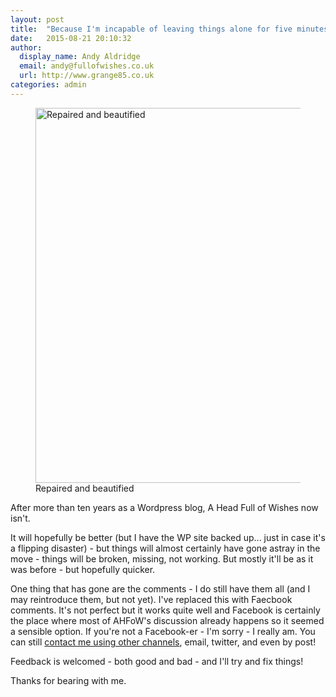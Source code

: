 ```yaml
---
layout: post
title:  "Because I'm incapable of leaving things alone for five minutes..."
date:   2015-08-21 20:10:32
author:
  display_name: Andy Aldridge
  email: andy@fullofwishes.co.uk
  url: http://www.grange85.co.uk
categories: admin
---
```

<figure class="aligncenter"><a data-flickr-embed="true" data-header="false" data-footer="false" data-context="false"  href="https://www.flickr.com/photos/grange85/15577399435/in/photolist-pJwf9k-9PN9Bf-4mZktJ" title="Repaired and beautified"><img src="https://farm6.staticflickr.com/5612/15577399435_caf11ed96c_c.jpg" width="800" height="600" alt="Repaired and beautified"></a><figcaption>Repaired and beautified</figcaption></figure>

After more than ten years as a Wordpress blog, A Head Full of Wishes now isn't.

It will hopefully be better (but I have the WP site backed up... just in case it's a flipping disaster) - but things will almost certainly have gone astray in the move - things will be broken, missing, not working. But mostly it'll be as it was before - but hopefully quicker.

One thing that has gone are the comments - I do still have them all (and I may reintroduce them, but not yet). I've replaced this with Faecbook comments. It's not perfect but it works quite well and Facebook is certainly the place where most of AHFoW's discussion already happens so it seemed a sensible option. If you're not a Facebook-er - I'm sorry - I really am. You can still [contact me using other channels](/about/), email, twitter, and even by post!

Feedback is welcomed - both good and bad - and I'll try and fix things!

Thanks for bearing with me.
